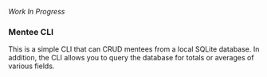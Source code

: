 _Work In Progress_

### Mentee CLI
This is a simple CLI that can CRUD mentees from a local SQLite database. In addition,
the CLI allows you to query the database for totals or averages of various fields.


